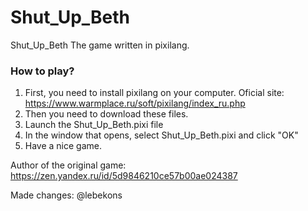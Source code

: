# Shut_Up_Beth
Shut_Up_Beth
The game written in pixilang.

### How to play?

1. First, you need to install pixilang on your computer. Oficial site: https://www.warmplace.ru/soft/pixilang/index_ru.php
2. Then you need to download these files.
3. Launch the Shut_Up_Beth.pixi file
4. In the window that opens, select Shut_Up_Beth.pixi and click "OK"
5. Have a nice game.

Author of the original game: https://zen.yandex.ru/id/5d9846210ce57b00ae024387

Made changes: @lebekons
